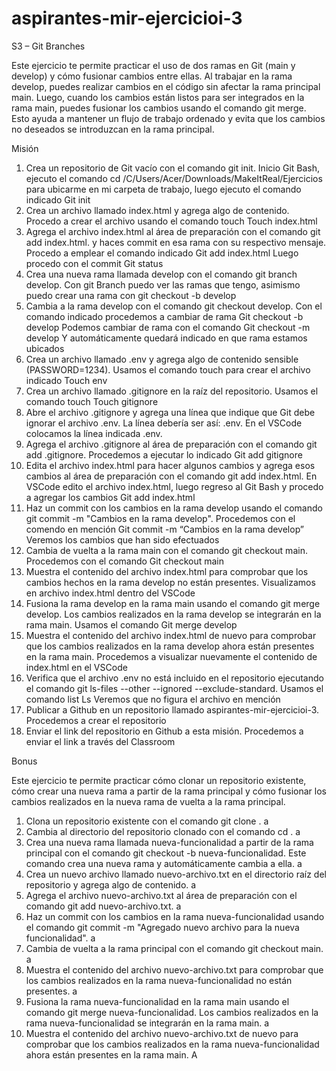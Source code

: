 # aspirantes-mir-ejercicioi-3
S3 – Git Branches

Este ejercicio te permite practicar el uso de dos ramas en Git (main y develop) y cómo fusionar cambios entre ellas. Al trabajar en la rama develop, puedes realizar cambios en el código sin afectar la rama principal main. Luego, cuando los cambios están listos para ser integrados en la rama main, puedes fusionar los cambios usando el comando git merge. Esto ayuda a mantener un flujo de trabajo ordenado y evita que los cambios no deseados se introduzcan en la rama principal.

Misión

1.	Crea un repositorio de Git vacío con el comando git init.
Inicio Git Bash, ejecuto el comando cd /C/Users/Acer/Downloads/MakeItReal/Ejercicios para ubicarme en mi carpeta de trabajo, luego ejecuto el comando indicado
Git init
2.	Crea un archivo llamado index.html y agrega algo de contenido.
Procedo a crear el archivo usando el comando touch
Touch index.html
3.	Agrega el archivo index.html al área de preparación con el comando git add index.html. y haces commit en esa rama con su respectivo mensaje.
Procedo a emplear el comando indicado
Git add index.html
Luego procedo con el commit
Git status
4.	Crea una nueva rama llamada develop con el comando git branch develop.
Con git Branch puedo ver las ramas que tengo, asimismo puedo crear una rama con git checkout -b develop
5.	Cambia a la rama develop con el comando git checkout develop.
Con el comando indicado procedemos a cambiar de rama
Git checkout -b develop
Podemos cambiar de rama con el comando
Git checkout -m develop
Y automáticamente quedará indicado en que rama estamos ubicados
6.	Crea un archivo llamado .env y agrega algo de contenido sensible (PASSWORD=1234).
Usamos el comando touch para crear el archivo indicado
Touch env
7.	Crea un archivo llamado .gitignore en la raíz del repositorio.
Usamos el comando touch
Touch gitignore
8.	Abre el archivo .gitignore y agrega una línea que indique que Git debe ignorar el archivo .env. La línea debería ser así: .env.
En el VSCode colocamos la línea indicada .env.
9.	Agrega el archivo .gitignore al área de preparación con el comando git add .gitignore.
Procedemos a ejecutar lo indicado
Git add gitignore
10.	Edita el archivo index.html para hacer algunos cambios y agrega esos cambios al área de preparación con el comando git add index.html.
En VSCode edito el archivo index.html, luego regreso al Git Bash y procedo a agregar los cambios
Git add index.html
11.	Haz un commit con los cambios en la rama develop usando el comando git commit -m "Cambios en la rama develop".
Procedemos con el comendo en mención
Git commit -m “Cambios en la rama develop”
Veremos los cambios que han sido efectuados
12.	Cambia de vuelta a la rama main con el comando git checkout main.
Procedemos con el comando
Git checkout main
13.	Muestra el contenido del archivo index.html para comprobar que los cambios hechos en la rama develop no están presentes.
Visualizamos en archivo index.html dentro del VSCode
14.	Fusiona la rama develop en la rama main usando el comando git merge develop. Los cambios realizados en la rama develop se integrarán en la rama main.
Usamos el comando
Git merge develop
15.	Muestra el contenido del archivo index.html de nuevo para comprobar que los cambios realizados en la rama develop ahora están presentes en la rama main.
Procedemos a visualizar nuevamente el contenido de index.html en el VSCode
16.	Verifica que el archivo .env no está incluido en el repositorio ejecutando el comando git ls-files --other --ignored --exclude-standard.
Usamos el comando list
Ls
Veremos que no figura el archivo en mención
17.	Publicar a Github en un repositorio llamado aspirantes-mir-ejercicioi-3.
Procedemos a crear el repositorio
18.	Enviar el link del repositorio en Github a esta misión.
Procedemos a enviar el link a través del Classroom

Bonus

Este ejercicio te permite practicar cómo clonar un repositorio existente, cómo crear una nueva rama a partir de la rama principal y cómo fusionar los cambios realizados en la nueva rama de vuelta a la rama principal.

1.	Clona un repositorio existente con el comando git clone <url del repositorio>.
a
2.	Cambia al directorio del repositorio clonado con el comando cd <nombre del repositorio>.
a
3.	Crea una nueva rama llamada nueva-funcionalidad a partir de la rama principal con el comando git checkout -b nueva-funcionalidad. Este comando crea una nueva rama y automáticamente cambia a ella.
a
4.	Crea un nuevo archivo llamado nuevo-archivo.txt en el directorio raíz del repositorio y agrega algo de contenido.
a
5.	Agrega el archivo nuevo-archivo.txt al área de preparación con el comando git add nuevo-archivo.txt.
a
6.	Haz un commit con los cambios en la rama nueva-funcionalidad usando el comando git commit -m "Agregado nuevo archivo para la nueva funcionalidad".
a
7.	Cambia de vuelta a la rama principal con el comando git checkout main.
a
8.	Muestra el contenido del archivo nuevo-archivo.txt para comprobar que los cambios realizados en la rama nueva-funcionalidad no están presentes.
a
9.	Fusiona la rama nueva-funcionalidad en la rama main usando el comando git merge nueva-funcionalidad. Los cambios realizados en la rama nueva-funcionalidad se integrarán en la rama main.
a
10.	Muestra el contenido del archivo nuevo-archivo.txt de nuevo para comprobar que los cambios realizados en la rama nueva-funcionalidad ahora están presentes en la rama main.
A
